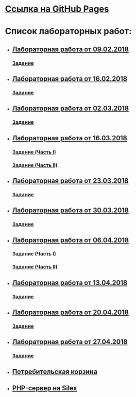 # [Ссылка на GitHub Pages](https://gossdemos.github.io/ITMO_labs_2/)
# Список лабораторных работ:
* ## [Лабораторная работа от 09.02.2018](2018_02_09)
  ### [Задание](https://github.com/GossJS/js_starters1/tree/05022018)
* ## [Лабораторная работа от 16.02.2018](2018_02_16)
  ### [Задание](https://github.com/GossJS/js_starters1/tree/16022015)
* ## [Лабораторная работа от 02.03.2018](2018_03_02)
  ### [Задание](https://kodaktor.ru/g/02032018)
* ## [Лабораторная работа от 16.03.2018](2018_03_16)
  ### [Задание (Часть I)](http://kodaktor.ru/16-03-2018-1.pdf)
  ### [Задание (Часть II)](http://kodaktor.ru/16-03-2018-2.pdf)
* ## [Лабораторная работа от 23.03.2018](2018_03_23)
  ### [Задание](https://kodaktor.ru/g/23032018)
* ## [Лабораторная работа от 30.03.2018](2018_03_30)
  ### [Задание](https://kodaktor.ru/g/30032018)
* ## [Лабораторная работа от 06.04.2018](2018_04_06)
  ### [Задание (Часть I)](https://kodaktor.ru/06042018)
  ### [Задание (Часть II)](https://kodaktor.ru/06042018_2)
* ## [Лабораторная работа от 13.04.2018](2018_04_13)
  ### [Задание](https://kodaktor.ru/g/13042018)
* ## [Лабораторная работа от 20.04.2018](2018_04_20)
  ### [Задание](https://kodaktor.ru/g/20042018)
* ## [Лабораторная работа от 27.04.2018](2018_04_27)
  ### [Задание](https://kodaktor.ru/g/27042018)
* ## [Потребительская корзина](consumer_basket)
* ## [PHP-сервер на Silex](https://github.com/vasily-kowalev/Silex_server)
